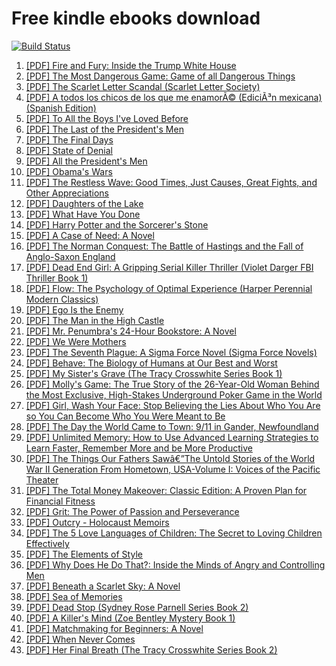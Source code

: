 # Free kindle ebooks download


[![Build Status](https://travis-ci.org/joemccann/dillinger.svg?branch=master)](https://travis-ci.org/joemccann/dillinger)

1.  [\[PDF\] Fire and Fury: Inside the Trump White House](https://mylifearchitects.com/upload/Fire-and-Fury-Inside-the-Trump-White-House-B077F4WZZY.pdf)
2.  [\[PDF\] The Most Dangerous Game: Game of all Dangerous Things](https://mylifearchitects.com/upload/The-Most-Dangerous-Game-Game-of-all-Dangerous-Things-B0733HN149.pdf)
3.  [\[PDF\] The Scarlet Letter Scandal (Scarlet Letter Society)](https://mylifearchitects.com/upload/The-Scarlet-Letter-Scandal-Scarlet-Letter-Society-B015VN5RTE.pdf)
4.  [\[PDF\] A todos los chicos de los que me enamorÃ© (EdiciÃ³n mexicana) (Spanish Edition)](https://mylifearchitects.com/upload/A-todos-los-chicos-de-los-que-me-enamor-eacute-Edici-oacute-n-mexicana-Spanish-Edition-B07BN34C4C.pdf)
5.  [\[PDF\] To All the Boys I've Loved Before](https://mylifearchitects.com/upload/To-All-the-Boys-Ive-Loved-Before-B00DA9PX0A.pdf)
6.  [\[PDF\] The Last of the President's Men](https://mylifearchitects.com/upload/The-Last-of-the-Presidents-Men-B01069KL0I.pdf)
7.  [\[PDF\] The Final Days](https://mylifearchitects.com/upload/The-Final-Days-B00AK78R08.pdf)
8.  [\[PDF\] State of Denial](https://mylifearchitects.com/upload/State-of-Denial-B000JMKVMQ.pdf)
9.  [\[PDF\] All the President's Men](https://mylifearchitects.com/upload/All-the-Presidents-Men-B000SEOIDS.pdf)
10.  [\[PDF\] Obama's Wars](https://mylifearchitects.com/upload/Obamas-Wars-B003VPWY3M.pdf)
11.  [\[PDF\] The Restless Wave: Good Times, Just Causes, Great Fights, and Other Appreciations](https://mylifearchitects.com/upload/The-Restless-Wave-Good-Times-Just-Causes-Great-Fights-and-Other-Appreciations-B075RLXBKZ.pdf)
12.  [\[PDF\] Daughters of the Lake](https://mylifearchitects.com/upload/Daughters-of-the-Lake-B076M1Z7BQ.pdf)
13.  [\[PDF\] What Have You Done](https://mylifearchitects.com/upload/What-Have-You-Done-B078XBQ4N5.pdf)
14.  [\[PDF\] Harry Potter and the Sorcerer's Stone](https://mylifearchitects.com/upload/Harry-Potter-and-the-Sorcerers-Stone-B0192CTMYG.pdf)
15.  [\[PDF\] A Case of Need: A Novel](https://mylifearchitects.com/upload/A-Case-of-Need-A-Novel-B00DEU9H3Y.pdf)
16.  [\[PDF\] The Norman Conquest: The Battle of Hastings and the Fall of Anglo-Saxon England](https://mylifearchitects.com/upload/The-Norman-Conquest-The-Battle-of-Hastings-and-the-Fall-of-Anglo-Saxon-England-B00DBLRFQC.pdf)
17.  [\[PDF\] Dead End Girl: A Gripping Serial Killer Thriller (Violet Darger FBI Thriller Book 1)](https://mylifearchitects.com/upload/Dead-End-Girl-A-Gripping-Serial-Killer-Thriller-Violet-Darger-FBI-Thriller-Book-1-B06Y2H1KM9.pdf)
18.  [\[PDF\] Flow: The Psychology of Optimal Experience (Harper Perennial Modern Classics)](https://mylifearchitects.com/upload/Flow-The-Psychology-of-Optimal-Experience-Harper-Perennial-Modern-Classics-B000W94FE6.pdf)
19.  [\[PDF\] Ego Is the Enemy](https://mylifearchitects.com/upload/Ego-Is-the-Enemy-B015NTIXWE.pdf)
20.  [\[PDF\] The Man in the High Castle](https://mylifearchitects.com/upload/The-Man-in-the-High-Castle-B005MZN2B2.pdf)
21.  [\[PDF\] Mr. Penumbra's 24-Hour Bookstore: A Novel](https://mylifearchitects.com/upload/Mr-Penumbras-24-Hour-Bookstore-A-Novel-B008FPOIT6.pdf)
22.  [\[PDF\] We Were Mothers](https://mylifearchitects.com/upload/We-Were-Mothers-B0798PW3C9.pdf)
23.  [\[PDF\] The Seventh Plague: A Sigma Force Novel (Sigma Force Novels)](https://mylifearchitects.com/upload/The-Seventh-Plague-A-Sigma-Force-Novel-Sigma-Force-Novels-B01D8K63NG.pdf)
24.  [\[PDF\] Behave: The Biology of Humans at Our Best and Worst](https://mylifearchitects.com/upload/Behave-The-Biology-of-Humans-at-Our-Best-and-Worst-B01IAUGC5S.pdf)
25.  [\[PDF\] My Sister's Grave (The Tracy Crosswhite Series Book 1)](https://mylifearchitects.com/upload/My-Sisters-Grave-The-Tracy-Crosswhite-Series-Book-1-B00K2EOONI.pdf)
26.  [\[PDF\] Molly's Game: The True Story of the 26-Year-Old Woman Behind the Most Exclusive, High-Stakes Underground Poker Game in the World](https://mylifearchitects.com/upload/Mollys-Game-The-True-Story-of-the-26-Year-Old-Woman-Behind-the-Most-Exclusive-High-Stakes-Underground-Poker-Game-in-the-World-B00DB32V4G.pdf)
27.  [\[PDF\] Girl, Wash Your Face: Stop Believing the Lies About Who You Are so You Can Become Who You Were Meant to Be](https://mylifearchitects.com/upload/Girl-Wash-Your-Face-Stop-Believing-the-Lies-About-Who-You-Are-so-You-Can-Become-Who-You-Were-Meant-to-Be-B072TMB75T.pdf)
28.  [\[PDF\] The Day the World Came to Town: 9/11 in Gander, Newfoundland](https://mylifearchitects.com/upload/The-Day-the-World-Came-to-Town-9-11-in-Gander-Newfoundland-B004T4UNU0.pdf)
29.  [\[PDF\] Unlimited Memory: How to Use Advanced Learning Strategies to Learn Faster, Remember More and be More Productive](https://mylifearchitects.com/upload/Unlimited-Memory-How-to-Use-Advanced-Learning-Strategies-to-Learn-Faster-Remember-More-and-be-More-Productive-B00I3QS1XQ.pdf)
30.  [\[PDF\] The Things Our Fathers Sawâ€”The Untold Stories of the World War II Generation From Hometown, USA-Volume I: Voices of the Pacific Theater](https://mylifearchitects.com/upload/The-Things-Our-Fathers-Saw-mdash-The-Untold-Stories-of-the-World-War-II-Generation-From-Hometown-USA-Volume-I-Voices-of-the-Pacific-Theater-B012HVH56G.pdf)
31.  [\[PDF\] The Total Money Makeover: Classic Edition: A Proven Plan for Financial Fitness](https://mylifearchitects.com/upload/The-Total-Money-Makeover-Classic-Edition-A-Proven-Plan-for-Financial-Fitness-B00DNBE8P6.pdf)
32.  [\[PDF\] Grit: The Power of Passion and Perseverance](https://mylifearchitects.com/upload/Grit-The-Power-of-Passion-and-Perseverance-B010MH9V3W.pdf)
33.  [\[PDF\] Outcry - Holocaust Memoirs](https://mylifearchitects.com/upload/Outcry-Holocaust-Memoirs-B00NVESZ7C.pdf)
34.  [\[PDF\] The 5 Love Languages of Children: The Secret to Loving Children Effectively](https://mylifearchitects.com/upload/The-5-Love-Languages-of-Children-The-Secret-to-Loving-Children-Effectively-B01BXPWGX4.pdf)
35.  [\[PDF\] The Elements of Style](https://mylifearchitects.com/upload/The-Elements-of-Style-B0776ZJYZV.pdf)
36.  [\[PDF\] Why Does He Do That?: Inside the Minds of Angry and Controlling Men](https://mylifearchitects.com/upload/Why-Does-He-Do-That-Inside-the-Minds-of-Angry-and-Controlling-Men-B000Q9J0RO.pdf)
37.  [\[PDF\] Beneath a Scarlet Sky: A Novel](https://mylifearchitects.com/upload/Beneath-a-Scarlet-Sky-A-Novel-B01L1CEZ6K.pdf)
38.  [\[PDF\] Sea of Memories](https://mylifearchitects.com/upload/Sea-of-Memories-B06Y5PSTB5.pdf)
39.  [\[PDF\] Dead Stop (Sydney Rose Parnell Series Book 2)](https://mylifearchitects.com/upload/Dead-Stop-Sydney-Rose-Parnell-Series-Book-2-B01KZOA32U.pdf)
40.  [\[PDF\] A Killer's Mind (Zoe Bentley Mystery Book 1)](https://mylifearchitects.com/upload/A-Killers-Mind-Zoe-Bentley-Mystery-Book-1-B0788R7HM3.pdf)
41.  [\[PDF\] Matchmaking for Beginners: A Novel](https://mylifearchitects.com/upload/Matchmaking-for-Beginners-A-Novel-B076CJX3YN.pdf)
42.  [\[PDF\] When Never Comes](https://mylifearchitects.com/upload/When-Never-Comes-B073XJDDLJ.pdf)
43.  [\[PDF\] Her Final Breath (The Tracy Crosswhite Series Book 2)](https://mylifearchitects.com/upload/Her-Final-Breath-The-Tracy-Crosswhite-Series-Book-2-B00TEFTA80.pdf)
